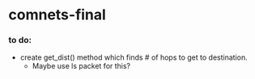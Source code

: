 # comnets-final

### to do:
* create get_dist() method which finds # of hops to get to destination.
  * Maybe use ls packet for this?
